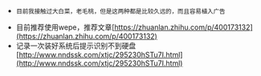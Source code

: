 - ```
  目前我接触过大白菜，老毛桃，但是这两种都是比较久远的，而且容易植入广告
  ```
- 目前推荐使用wepe，推荐文章[https://zhuanlan.zhihu.com/p/400173132](https://zhuanlan.zhihu.com/p/400173132)
- 记录一次装好系统后提示识别不到硬盘 [http://www.nndssk.com/xtjc/295230hSTu7I.html](http://www.nndssk.com/xtjc/295230hSTu7I.html)
